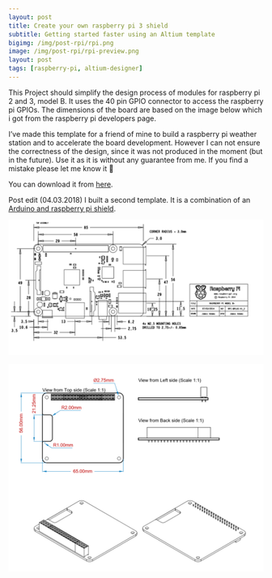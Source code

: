 ```yaml
---
layout: post
title: Create your own raspberry pi 3 shield
subtitle: Getting started faster using an Altium template 
bigimg: /img/post-rpi/rpi.png
image: /img/post-rpi/rpi-preview.png
layout: post
tags: [raspberry-pi, altium-designer]
---
```


This Project should simplify the design process of modules for raspberry pi 2 and 3, model B. 
It uses the 40 pin GPIO connector to access the raspberry pi GPIOs. The dimensions of the board are based on the image below which i got from the raspberry pi developers page.

I’ve made this template for a friend of mine to build a raspberry pi weather station and to accelerate the board development.
However I can not ensure the correctness of the design, since it was not produced in the moment (but in the future). Use it as it is without any guarantee from me. If you find a mistake please let me know it 🙂

You can download it from [here](https://github.com/NilsMinor/Raspberry-Pi-3-Altium-Template).

Post edit (04.03.2018) I built a second template. It is a combination of an [Arduino and raspberry pi shield](https://github.com/NilsMinor/Raspberry-Pi-3-Arduino-Altium-Shield).

![img1](/img/post-rpi/rpi1.png)

![img1](/img/post-rpi/rpi2.png)
